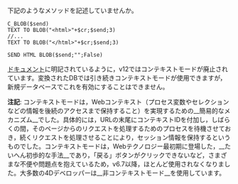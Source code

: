 下記のようなメソッドを記述していませんか。

```
C_BLOB($send)
TEXT TO BLOB("<html>"+$cr;$send;3) 
//...
TEXT TO BLOB("</html>"+$cr;$send;3) 

SEND HTML BLOB($send;"";False)
```
[ドキュメント](http://doc.4d.com/4Dv12/4D/12.4/Web-Context.301-977171.ja.html)に明記されているように，v12ではコンテキストモードが廃止されています。変換されたDBでは引き続きコンテキストモードが使用できますが，新規データベースでこれを有効にすることはできません。

__注記__: コンテキストモードは，Webコンテキスト（プロセス変数やセレクションなどの情報を後続のアクセスまで保持すること）を実現するための__簡易的なメカニズム__でした。具体的には，URLの末尾にコンテキストIDを付加し，しばらくの間，そのページからのリクエストを処理するためのプロセスを待機させておき，続くリクエストを処理させることにより，セッション情報を保持するというものでした。コンテキストモードは，Webテクノロジー最初期に登場した，__たいへん初歩的な手法__であり，「戻る」ボタンがクリックできないなど，さまざまな不便や問題点を抱えているため，v6.7以降，ほとんど使用されなくなりました。大多数の4Dデベロッパーは__非コンテキストモード__を使用しています。
